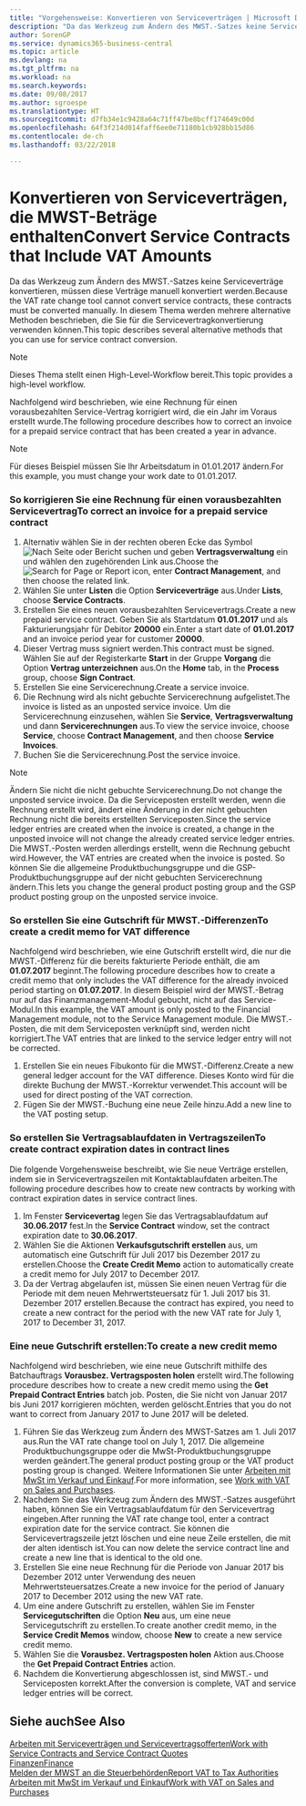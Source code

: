 ```yaml
---
title: "Vorgehensweise: Konvertieren von Serviceverträgen | Microsoft Docs"
description: "Da das Werkzeug zum Ändern des MWST.-Satzes keine Serviceverträge konvertieren, müssen diese Verträge manuell konvertiert werden. In diesem Thema werden mehrere alternative Methoden beschrieben, die Sie für die Servicevertragkonvertierung verwenden können."
author: SorenGP
ms.service: dynamics365-business-central
ms.topic: article
ms.devlang: na
ms.tgt_pltfrm: na
ms.workload: na
ms.search.keywords: 
ms.date: 09/08/2017
ms.author: sgroespe
ms.translationtype: HT
ms.sourcegitcommit: d7fb34e1c9428a64c71ff47be8bcff174649c00d
ms.openlocfilehash: 64f3f214d014faff6ee0e71180b1cb928bb15d86
ms.contentlocale: de-ch
ms.lasthandoff: 03/22/2018

---
```

# <a name="convert-service-contracts-that-include-vat-amounts"></a><span data-ttu-id="830c6-104">Konvertieren von Serviceverträgen, die MWST-Beträge enthalten</span><span class="sxs-lookup"><span data-stu-id="830c6-104">Convert Service Contracts that Include VAT Amounts</span></span>
<span data-ttu-id="830c6-105">Da das Werkzeug zum Ändern des MWST.-Satzes keine Serviceverträge konvertieren, müssen diese Verträge manuell konvertiert werden.</span><span class="sxs-lookup"><span data-stu-id="830c6-105">Because the VAT rate change tool cannot convert service contracts, these contracts must be converted manually.</span></span> <span data-ttu-id="830c6-106">In diesem Thema werden mehrere alternative Methoden beschrieben, die Sie für die Servicevertragkonvertierung verwenden können.</span><span class="sxs-lookup"><span data-stu-id="830c6-106">This topic describes several alternative methods that you can use for service contract conversion.</span></span>  

> [!NOTE]  
>  <span data-ttu-id="830c6-107">Dieses Thema stellt einen High-Level-Workflow bereit.</span><span class="sxs-lookup"><span data-stu-id="830c6-107">This topic provides a high-level workflow.</span></span>  

 <span data-ttu-id="830c6-108">Nachfolgend wird beschrieben, wie eine Rechnung für einen vorausbezahlten Service-Vertrag korrigiert wird, die ein Jahr im Voraus erstellt wurde.</span><span class="sxs-lookup"><span data-stu-id="830c6-108">The following procedure describes how to correct an invoice for a prepaid service contract that has been created a year in advance.</span></span>  

> [!NOTE]  
>  <span data-ttu-id="830c6-109">Für dieses Beispiel müssen Sie Ihr Arbeitsdatum in 01.01.2017 ändern.</span><span class="sxs-lookup"><span data-stu-id="830c6-109">For this example, you must change your work date to 01.01.2017.</span></span>  

### <a name="to-correct-an-invoice-for-a-prepaid-service-contract"></a><span data-ttu-id="830c6-110">So korrigieren Sie eine Rechnung für einen vorausbezahlten Servicevertrag</span><span class="sxs-lookup"><span data-stu-id="830c6-110">To correct an invoice for a prepaid service contract</span></span>  
1. <span data-ttu-id="830c6-111">Alternativ wählen Sie in der rechten oberen Ecke das Symbol ![Nach Seite oder Bericht suchen](media/ui-search/search_small.png "Nach Seite oder Bericht suchen") und geben **Vertragsverwaltung** ein und wählen den zugehörenden Link aus.</span><span class="sxs-lookup"><span data-stu-id="830c6-111">Choose the ![Search for Page or Report](media/ui-search/search_small.png "Search for Page or Report icon") icon, enter **Contract Management**, and then choose the related link.</span></span>  
2. <span data-ttu-id="830c6-112">Wählen Sie unter **Listen** die Option **Serviceverträge** aus.</span><span class="sxs-lookup"><span data-stu-id="830c6-112">Under **Lists**, choose **Service Contracts**.</span></span>  
3. <span data-ttu-id="830c6-113">Erstellen Sie eines neuen vorausbezahlten Servicevertrags.</span><span class="sxs-lookup"><span data-stu-id="830c6-113">Create a new prepaid service contract.</span></span> <span data-ttu-id="830c6-114">Geben Sie als Startdatum **01.01.2017** und als Fakturierungsjahr für Debitor **20000** ein.</span><span class="sxs-lookup"><span data-stu-id="830c6-114">Enter a start date of **01.01.2017** and an invoice period year for customer **20000**.</span></span>  
4. <span data-ttu-id="830c6-115">Dieser Vertrag muss signiert werden.</span><span class="sxs-lookup"><span data-stu-id="830c6-115">This contract must be signed.</span></span> <span data-ttu-id="830c6-116">Wählen Sie auf der Registerkarte **Start** in der Gruppe **Vorgang** die Option **Vertrag unterzeichnen** aus.</span><span class="sxs-lookup"><span data-stu-id="830c6-116">On the **Home** tab, in the **Process** group, choose **Sign Contract**.</span></span>  
5. <span data-ttu-id="830c6-117">Erstellen Sie eine Servicerechnung.</span><span class="sxs-lookup"><span data-stu-id="830c6-117">Create a service invoice.</span></span>
6. <span data-ttu-id="830c6-118">Die Rechnung wird als nicht gebuchte Servicerechnung aufgelistet.</span><span class="sxs-lookup"><span data-stu-id="830c6-118">The invoice is listed as an unposted service invoice.</span></span> <span data-ttu-id="830c6-119">Um die Servicerechnung einzusehen, wählen Sie **Service**, **Vertragsverwaltung** und dann **Servicerechnungen** aus.</span><span class="sxs-lookup"><span data-stu-id="830c6-119">To view the service invoice, choose **Service**, choose **Contract Management**, and then choose **Service Invoices**.</span></span>  
7. <span data-ttu-id="830c6-120">Buchen Sie die Servicerechnung.</span><span class="sxs-lookup"><span data-stu-id="830c6-120">Post the service invoice.</span></span>  

> [!NOTE]  
>  <span data-ttu-id="830c6-121">Ändern Sie nicht die nicht gebuchte Servicerechnung.</span><span class="sxs-lookup"><span data-stu-id="830c6-121">Do not change the unposted service invoice.</span></span> <span data-ttu-id="830c6-122">Da die Serviceposten erstellt werden, wenn die Rechnung erstellt wird, ändert eine Änderung in der nicht gebuchten Rechnung nicht die bereits erstellten Serviceposten.</span><span class="sxs-lookup"><span data-stu-id="830c6-122">Since the service ledger entries are created when the invoice is created, a change in the unposted invoice will not change the already created service ledger entries.</span></span> <span data-ttu-id="830c6-123">Die MWST.-Posten werden allerdings erstellt, wenn die Rechnung gebucht wird.</span><span class="sxs-lookup"><span data-stu-id="830c6-123">However, the VAT entries are created when the invoice is posted.</span></span> <span data-ttu-id="830c6-124">So können Sie die allgemeine Produktbuchungsgruppe und die GSP-Produktbuchungsgruppe auf der nicht gebuchten Servicerechnung ändern.</span><span class="sxs-lookup"><span data-stu-id="830c6-124">This lets you change the general product posting group and the GSP product posting group on the unposted service invoice.</span></span>  

### <a name="to-create-a-credit-memo-for-vat-difference"></a><span data-ttu-id="830c6-125">So erstellen Sie eine Gutschrift für MWST.-Differenzen</span><span class="sxs-lookup"><span data-stu-id="830c6-125">To create a credit memo for VAT difference</span></span>  
<span data-ttu-id="830c6-126">Nachfolgend wird beschrieben, wie eine Gutschrift erstellt wird, die nur die MWST.-Differenz für die bereits fakturierte Periode enthält, die am **01.07.2017** beginnt.</span><span class="sxs-lookup"><span data-stu-id="830c6-126">The following procedure describes how to create a credit memo that only includes the VAT difference for the already invoiced period starting on **01.07.2017**.</span></span> <span data-ttu-id="830c6-127">In diesem Beispiel wird der MWST.-Betrag nur auf das Finanzmanagement-Modul gebucht, nicht auf das Service-Modul.</span><span class="sxs-lookup"><span data-stu-id="830c6-127">In this example, the VAT amount is only posted to the Financial Management module, not to the Service Management module.</span></span> <span data-ttu-id="830c6-128">Die MWST.-Posten, die mit dem Serviceposten verknüpft sind, werden nicht korrigiert.</span><span class="sxs-lookup"><span data-stu-id="830c6-128">The VAT entries that are linked to the service ledger entry will not be corrected.</span></span>  

1. <span data-ttu-id="830c6-129">Erstellen Sie ein neues Fibukonto für die MWST.-Differenz.</span><span class="sxs-lookup"><span data-stu-id="830c6-129">Create a new general ledger account for the VAT difference.</span></span> <span data-ttu-id="830c6-130">Dieses Konto wird für die direkte Buchung der MWST.-Korrektur verwendet.</span><span class="sxs-lookup"><span data-stu-id="830c6-130">This account will be used for direct posting of the VAT correction.</span></span>  
2. <span data-ttu-id="830c6-131">Fügen Sie der MWST.-Buchung eine neue Zeile hinzu.</span><span class="sxs-lookup"><span data-stu-id="830c6-131">Add a new line to the VAT posting setup.</span></span>  

### <a name="to-create-contract-expiration-dates-in-contract-lines"></a><span data-ttu-id="830c6-132">So erstellen Sie Vertragsablaufdaten in Vertragszeilen</span><span class="sxs-lookup"><span data-stu-id="830c6-132">To create contract expiration dates in contract lines</span></span>  
<span data-ttu-id="830c6-133">Die folgende Vorgehensweise beschreibt, wie Sie neue Verträge erstellen, indem sie in Servicevertragszeilen mit Kontaktablaufdaten arbeiten.</span><span class="sxs-lookup"><span data-stu-id="830c6-133">The following procedure describes how to create new contracts by working with contract expiration dates in service contract lines.</span></span>  

1. <span data-ttu-id="830c6-134">Im Fenster **Servicevertag** legen Sie das Vertragsablaufdatum auf **30.06.2017** fest.</span><span class="sxs-lookup"><span data-stu-id="830c6-134">In the **Service Contract** window, set the contract expiration date to **30.06.2017**.</span></span>  
2. <span data-ttu-id="830c6-135">Wählen Sie die Aktionen **Verkaufsgutschrift erstellen** aus, um automatisch eine Gutschrift für Juli 2017 bis Dezember 2017 zu erstellen.</span><span class="sxs-lookup"><span data-stu-id="830c6-135">Choose the **Create Credit Memo** action to automatically create a credit memo for July 2017 to December 2017.</span></span>  
3. <span data-ttu-id="830c6-136">Da der Vertrag abgelaufen ist, müssen Sie einen neuen Vertrag für die Periode mit dem neuen Mehrwertsteuersatz für 1. Juli 2017 bis 31. Dezember 2017 erstellen.</span><span class="sxs-lookup"><span data-stu-id="830c6-136">Because the contract has expired, you need to create a new contract for the period with the new VAT rate for July 1, 2017 to December 31, 2017.</span></span>  

### <a name="to-create-a-new-credit-memo"></a><span data-ttu-id="830c6-137">Eine neue Gutschrift erstellen:</span><span class="sxs-lookup"><span data-stu-id="830c6-137">To create a new credit memo</span></span>  
<span data-ttu-id="830c6-138">Nachfolgend wird beschrieben, wie eine neue Gutschrift mithilfe des Batchauftrags **Vorausbez. Vertragsposten holen** erstellt wird.</span><span class="sxs-lookup"><span data-stu-id="830c6-138">The following procedure describes how to create a new credit memo using the **Get Prepaid Contract Entries** batch job.</span></span> <span data-ttu-id="830c6-139">Posten, die Sie nicht von Januar 2017 bis Juni 2017 korrigieren möchten, werden gelöscht.</span><span class="sxs-lookup"><span data-stu-id="830c6-139">Entries that you do not want to correct from January 2017 to June 2017 will be deleted.</span></span>  

1. <span data-ttu-id="830c6-140">Führen Sie das Werkzeug zum Ändern des MWST-Satzes am 1. Juli 2017 aus.</span><span class="sxs-lookup"><span data-stu-id="830c6-140">Run the VAT rate change tool on July 1, 2017.</span></span> <span data-ttu-id="830c6-141">Die allgemeine Produktbuchungsgruppe oder die MwSt-Produktbuchungsgruppe werden geändert.</span><span class="sxs-lookup"><span data-stu-id="830c6-141">The general product posting group or the VAT product posting group is changed.</span></span> <span data-ttu-id="830c6-142">Weitere Informationen Sie unter [Arbeiten mit MwSt im Verkauf und Einkauf](finance-work-with-vat.md).</span><span class="sxs-lookup"><span data-stu-id="830c6-142">For more information, see [Work with VAT on Sales and Purchases](finance-work-with-vat.md).</span></span>  
2. <span data-ttu-id="830c6-143">Nachdem Sie das Werkzeug zum Ändern des MWST.-Satzes ausgeführt haben, können Sie ein Vertragsablaufdatum für den Servicevertrag eingeben.</span><span class="sxs-lookup"><span data-stu-id="830c6-143">After running the VAT rate change tool, enter a contract expiration date for the service contract.</span></span> <span data-ttu-id="830c6-144">Sie können die Servicevertragszeile jetzt löschen und eine neue Zeile erstellen, die mit der alten identisch ist.</span><span class="sxs-lookup"><span data-stu-id="830c6-144">You can now delete the service contract line and create a new line that is identical to the old one.</span></span>  
3. <span data-ttu-id="830c6-145">Erstellen Sie eine neue Rechnung für die Periode von Januar 2017 bis Dezember 2012 unter Verwendung des neuen Mehrwertsteuersatzes.</span><span class="sxs-lookup"><span data-stu-id="830c6-145">Create a new invoice for the period of January 2017 to December 2012 using the new VAT rate.</span></span>  
4. <span data-ttu-id="830c6-146">Um eine andere Gutschrift zu erstellen, wählen Sie im Fenster **Servicegutschriften** die Option **Neu** aus, um eine neue Servicegutschrift zu erstellen.</span><span class="sxs-lookup"><span data-stu-id="830c6-146">To create another credit memo, in the **Service Credit Memos** window, choose **New** to create a new service credit memo.</span></span>  
5. <span data-ttu-id="830c6-147">Wählen Sie die **Vorausbez. Vertragsposten holen** Aktion aus.</span><span class="sxs-lookup"><span data-stu-id="830c6-147">Choose the **Get Prepaid Contract Entries** action.</span></span>  
6. <span data-ttu-id="830c6-148">Nachdem die Konvertierung abgeschlossen ist, sind MWST.- und Serviceposten korrekt.</span><span class="sxs-lookup"><span data-stu-id="830c6-148">After the conversion is complete, VAT and service ledger entries will be correct.</span></span>  

## <a name="see-also"></a><span data-ttu-id="830c6-149">Siehe auch</span><span class="sxs-lookup"><span data-stu-id="830c6-149">See Also</span></span>  
[<span data-ttu-id="830c6-150">Arbeiten mit Serviceverträgen und Servicevertragsofferten</span><span class="sxs-lookup"><span data-stu-id="830c6-150">Work with Service Contracts and Service Contract Quotes</span></span>](service-how-to-create-service-contracts-and-service-contract-quotes.md)  
[<span data-ttu-id="830c6-151">Finanzen</span><span class="sxs-lookup"><span data-stu-id="830c6-151">Finance</span></span>](finance.md)  
[<span data-ttu-id="830c6-152">Melden der MWST an die Steuerbehörden</span><span class="sxs-lookup"><span data-stu-id="830c6-152">Report VAT to Tax Authorities</span></span>](finance-how-report-vat.md)  
[<span data-ttu-id="830c6-153">Arbeiten mit MwSt im Verkauf und Einkauf</span><span class="sxs-lookup"><span data-stu-id="830c6-153">Work with VAT on Sales and Purchases</span></span>](finance-work-with-vat.md)  

